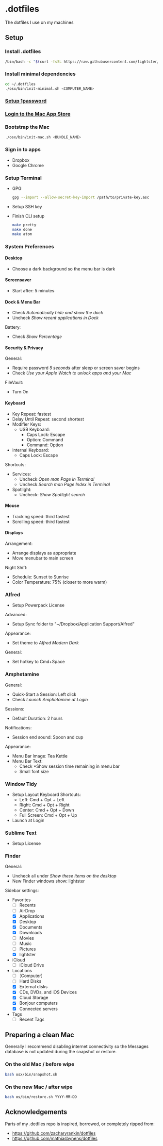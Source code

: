 # .dotfiles

The dotfiles I use on my machines

## Setup

### Install .dotfiles
```bash
/bin/bash -c "$(curl -fsSL https://raw.githubusercontent.com/lightster/.dotfiles/HEAD/osx/bin/install.sh)"
```

### Install minimal dependencies
```bash
cd ~/.dotfiles
./osx/bin/init-minimal.sh <COMPUTER_NAME>
```

### <a href="onepassword://">Setup 1password</a>

### <a href="https://appstore.com]">Login to the Mac App Store</a>

### Bootstrap the Mac
```bash
./osx/bin/init-mac.sh <BUNDLE_NAME>
```

### Sign in to apps

- Dropbox
- Google Chrome

### Setup Terminal

- GPG
  ```bash
  gpg --import --allow-secret-key-import /path/to/private-key.asc
  ```

- Setup SSH key

- Finish CLI setup
  ```bash
  make pretty
  make done
  make atom
  ```

### System Preferences

#### Desktop
- Choose a dark background so the menu bar is dark

#### Screensaver
- Start after: 5 minutes

#### Dock & Menu Bar
- Check *Automatically hide and show the dock*
- Uncheck *Show recent applications in Dock*

Battery:
- Check *Show Percentage*

#### Security & Privacy
General:
- Require password *5 seconds* after sleep or screen saver begins
- Check *Use your Apple Watch to unlock apps and your Mac*

FileVault:
- Turn On

#### Keyboard
- Key Repeat: fastest
- Delay Until Repeat: second shortest
- Modifier Keys:
  - USB Keyboard:
    - Caps Lock: Escape
    - Option: Command
    - Command: Option
- Internal Keyboard:
  - Caps Lock: Escape

Shortcuts:
- Services:
  - Uncheck *Open man Page in Terminal*
  - Uncheck *Search man Page Index in Terminal*
- Spotlight:
  - Uncheck: *Show Spotlight search*

#### Mouse

- Tracking speed: third fastest
- Scrolling speed: third fastest

#### Displays
Arrangement:
- Arrange displays as appropriate
- Move menubar to main screen

Night Shift:
- Schedule: Sunset to Sunrise
- Color Temperature: 75% (closer to more warm)

### Alfred
- Setup Powerpack License

Advanced:
- Setup Sync folder to "~/Dropbox/Application Support/Alfred"

Appearance:
- Set theme to *Alfred Modern Dark*

General:
- Set hotkey to Cmd+Space

### Amphetamine
General:
- Quick-Start a Session: Left click
- Check *Launch Amphetamine at Login*

Sessions:
- Default Duration: 2 hours

Notifications:
- Session end sound: Spoon and cup

Appearance:
- Menu Bar Image: Tea Kettle
- Menu Bar Text:
  - Check *Show session time remaining in menu bar
  - Small font size

### Window Tidy
- Setup Layout Keyboard Shortcuts:
  - Left: Cmd + Opt + Left
  - Right: Cmd + Opt + Right
  - Center: Cmd + Opt + Down
  - Full Screen: Cmd + Opt + Up
- Launch at Login

### Sublime Text
- Setup License

### Finder
General:
- Uncheck all under *Show these items on the desktop*
- New Finder windows show: lightster

Sidebar settings:
- Favorites
  - [ ] Recents
  - [ ] AirDrop
  - [x] Applications
  - [x] Desktop
  - [x] Documents
  - [x] Downloads
  - [ ] Movies
  - [ ] Music
  - [ ] Pictures
  - [x] lightster
- iCloud
  - [ ] iCloud Drive
- Locations
  - [ ] [Computer]
  - [ ] Hard Disks
  - [x] External disks
  - [x] CDs, DVDs, and iOS Devices
  - [x] Cloud Storage
  - [x] Bonjour computers
  - [x] Connected servers
- Tags
  - [ ] Recent Tags

## Preparing a clean Mac

Generally I recommend disabling internet connectivity so the Messages database is not updated during the snapshot or restore.

### On the old Mac / before wipe

```bash
bash osx/bin/snapshot.sh
```

### On the new Mac / after wipe

```bash
bash os/bin/restore.sh YYYY-MM-DD
```

## Acknowledgements

Parts of my .dotfiles repo is inspired, borrowed, or completely ripped from:

 - https://github.com/zacharyrankin/dotfiles
 - https://github.com/mathiasbynens/dotfiles
